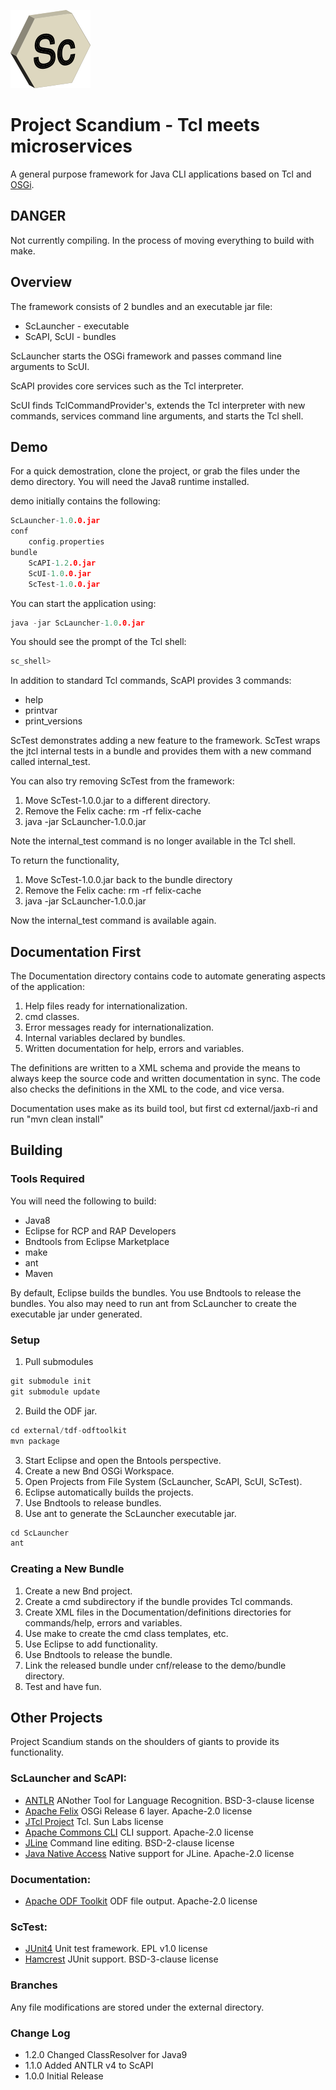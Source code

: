 ![Alt text](./assets/ScLogo128.png)
# Project Scandium - Tcl meets microservices
A general purpose framework for Java CLI applications based on Tcl and [OSGi](https://www.osgi.org).

## DANGER
Not currently compiling. In the process of moving everything to build with make.

## Overview
The framework consists of 2 bundles and an executable jar file:
* ScLauncher - executable
* ScAPI, ScUI - bundles

ScLauncher starts the OSGi framework and passes command line arguments to ScUI.

ScAPI provides core services such as the Tcl interpreter.

ScUI finds TclCommandProvider's, extends the Tcl interpreter with new commands, services command line arguments, and starts the Tcl shell.

## Demo
For a quick demostration, clone the project, or grab the files under the demo directory.
You will need the Java8 runtime installed.

demo initially contains the following:

```c
ScLauncher-1.0.0.jar
conf
    config.properties
bundle
    ScAPI-1.2.0.jar
    ScUI-1.0.0.jar
    ScTest-1.0.0.jar
```

You can start the application using:
```c
java -jar ScLauncher-1.0.0.jar
```

You should see the prompt of the Tcl shell:
```c
sc_shell>
```

In addition to standard Tcl commands, ScAPI provides 3 commands:
* help
* printvar
* print_versions

ScTest demonstrates adding a new feature to the framework.
ScTest wraps the jtcl internal tests in a bundle and provides them with a new command called internal_test.

You can also try removing ScTest from the framework:

1. Move ScTest-1.0.0.jar to a different directory.
2. Remove the Felix cache: rm -rf felix-cache
3. java -jar ScLauncher-1.0.0.jar

Note the internal_test command is no longer available in the Tcl shell.

To return the functionality,

1. Move ScTest-1.0.0.jar back to the bundle directory
2. Remove the Felix cache: rm -rf felix-cache
3. java -jar ScLauncher-1.0.0.jar

Now the internal_test command is available again.

## Documentation First
The Documentation directory contains code to automate generating aspects of the application:

1. Help files ready for internationalization.
2. cmd classes.
3. Error messages ready for internationalization.
4. Internal variables declared by bundles.
5. Written documentation for help, errors and variables.

The definitions are written to a XML schema and provide the means to always keep the source code and written documentation in sync. The code also checks the definitions in the XML to the code, and vice versa.

Documentation uses make as its build tool, but first cd external/jaxb-ri and run "mvn clean install"

## Building

### Tools Required
You will need the following to build:
* Java8 
* Eclipse for RCP and RAP Developers 
* Bndtools from Eclipse Marketplace
* make
* ant
* Maven

By default, Eclipse builds the bundles. You use Bndtools to release the bundles. You also may need to run ant from ScLauncher to create the executable jar under generated.

### Setup

1. Pull submodules
```c
git submodule init
git submodule update
```
2. Build the ODF jar.
```c
cd external/tdf-odftoolkit
mvn package
```
3. Start Eclipse and open the Bntools perspective.
4. Create a new Bnd OSGi Workspace.
5. Open Projects from File System (ScLauncher, ScAPI, ScUI, ScTest).
6. Eclipse automatically builds the projects.
7. Use Bndtools to release bundles.
8. Use ant to generate the ScLauncher executable jar.
```c
cd ScLauncher
ant
```

### Creating a New Bundle

1. Create a new Bnd project.
2. Create a cmd subdirectory if the bundle provides Tcl commands.
3. Create XML files in the Documentation/definitions directories for commands/help, errors and variables.
4. Use make to create the cmd class templates, etc.
5. Use Eclipse to add functionality.
6. Use Bndtools to release the bundle.
7. Link the released bundle under cnf/release to the demo/bundle directory.
8. Test and have fun.

## Other Projects
Project Scandium stands on the shoulders of giants to provide its functionality.
### ScLauncher and ScAPI:
* [ANTLR](http://www.antlr.org) ANother Tool for Language Recognition. BSD-3-clause license
* [Apache Felix](http://felix.apache.org) OSGi Release 6 layer. Apache-2.0 license
* [JTcl Project](http://jtcl-project.github.io/jtcl/) Tcl. Sun Labs license
* [Apache Commons CLI](https://commons.apache.org/proper/commons-cli/) CLI support. Apache-2.0 license
* [JLine](https://github.com/jline/jline3.git) Command line editing. BSD-2-clause license
* [Java Native Access](https://github.com/java-native-access/jna.git) Native support for JLine. Apache-2.0 license

### Documentation:
* [Apache ODF Toolkit](http://incubator.apache.org/odftoolkit/index.html) ODF file output. Apache-2.0 license

### ScTest:
* [JUnit4](https://junit.org/junit4/) Unit test framework. EPL v1.0 license
* [Hamcrest](http://hamcrest.org/) JUnit support. BSD-3-clause license

### Branches
Any file modifications are stored under the external directory.

### Change Log
* 1.2.0 Changed ClassResolver for Java9
* 1.1.0 Added ANTLR v4 to ScAPI
* 1.0.0 Initial Release
